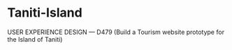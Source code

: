 # Taniti-Island
USER EXPERIENCE DESIGN — D479 (Build a Tourism website prototype for the Island of Taniti)
